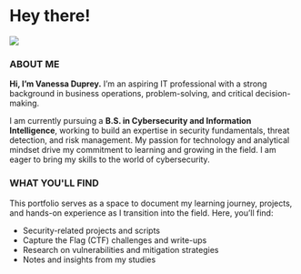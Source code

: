 # Hey there!
<a href="www.linkedin.com/in/vmduprey"><img src="https://img.shields.io/badge/-LinkedIn-0072b1?&style=for-the-badge&logo=linkedin&logoColor=white" /></a>

### ABOUT ME
**Hi, I’m Vanessa Duprey.** I’m an aspiring IT professional with a strong background in business operations, problem-solving, and critical decision-making. 

I am currently pursuing a **B.S. in Cybersecurity and Information Intelligence**, working to build an expertise in security fundamentals, threat detection, and risk management. My passion for technology and analytical mindset drive my commitment to learning and growing in the field. I am eager to bring my skills to the world of cybersecurity.

### WHAT YOU'LL FIND
This portfolio serves as a space to document my learning journey, projects, and hands-on experience as I transition into the field. Here, you’ll find:

- Security-related projects and scripts  
- Capture the Flag (CTF) challenges and write-ups  
- Research on vulnerabilities and mitigation strategies  
- Notes and insights from my studies


